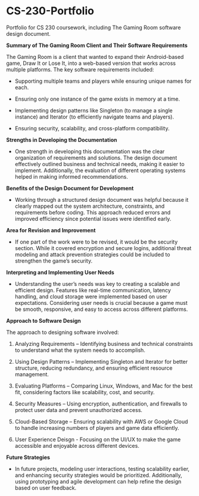 # CS-230-Portfolio
Portfolio for CS 230 coursework, including The Gaming Room software design document.

**Summary of The Gaming Room Client and Their Software Requirements**

The Gaming Room is a client that wanted to expand their Android-based game, Draw It or Lose It, into a web-based version that works across multiple platforms. The key software requirements included:

- Supporting multiple teams and players while ensuring unique names for each.

- Ensuring only one instance of the game exists in memory at a time.

- Implementing design patterns like Singleton (to manage a single instance) and Iterator (to efficiently navigate teams and players).

- Ensuring security, scalability, and cross-platform compatibility.

**Strengths in Developing the Documentation**

- One strength in developing this documentation was the clear organization of requirements and solutions. The design document effectively outlined business and technical needs, making it easier to implement. Additionally, the evaluation of different operating systems helped in making informed recommendations.

**Benefits of the Design Document for Development**

- Working through a structured design document was helpful because it clearly mapped out the system architecture, constraints, and requirements before coding. This approach reduced errors and improved efficiency since potential issues were identified early.

**Area for Revision and Improvement**

- If one part of the work were to be revised, it would be the security section. While it covered encryption and secure logins, additional threat modeling and attack prevention strategies could be included to strengthen the game’s security.

**Interpreting and Implementing User Needs**

- Understanding the user’s needs was key to creating a scalable and efficient design. Features like real-time communication, latency handling, and cloud storage were implemented based on user expectations. Considering user needs is crucial because a game must be smooth, responsive, and easy to access across different platforms.

**Approach to Software Design**

The approach to designing software involved:

1. Analyzing Requirements – Identifying business and technical constraints to understand what the system needs to accomplish.

2. Using Design Patterns – Implementing Singleton and Iterator for better structure, reducing redundancy, and ensuring efficient resource management.

3. Evaluating Platforms – Comparing Linux, Windows, and Mac for the best fit, considering factors like scalability, cost, and security.

4. Security Measures – Using encryption, authentication, and firewalls to protect user data and prevent unauthorized access.

5. Cloud-Based Storage – Ensuring scalability with AWS or Google Cloud to handle increasing numbers of players and game data efficiently.

6. User Experience Deisgn - Focusing on the UI/UX to make the game accessible and enjoyable across different devices.

**Future Strategies**

- In future projects, modeling user interactions, testing scalability earlier, and enhancing security strategies would be prioritized. Additionally, using prototyping and agile development can help refine the design based on user feedback.

